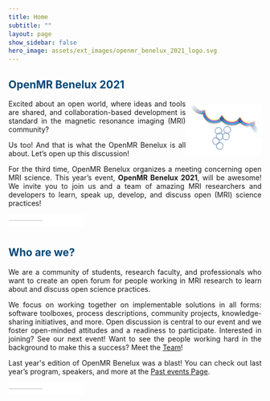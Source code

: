 ```yaml
---
title: Home
subtitle: ""
layout: page
show_sidebar: false
hero_image: assets/ext_images/openmr_benelux_2021_logo.svg
---
```


<style>
img {
  width: 30%;
  height: auto;
  display: inline-block;
}
</style>

<a name="top"></a>
## <span style="color:#004777"> OpenMR Benelux 2021 </span> 

<img style="float: right;" src="assets/ext_images/side-column-openmr2020.jpg" width="400" height="80" vspace="10px">

<p><div style="text-align: justify">Excited about an open world, where ideas and tools are shared, and collaboration-based development is standard in the magnetic resonance imaging (MRI) community?</div></p> 
<p><div style="text-align: justify">Us too! And that is what the OpenMR Benelux is all about. Let’s open up this discussion!</div></p>
<p><div style="text-align: justify">For the third time, OpenMR Benelux organizes a meeting concerning open MRI science. This year’s event, <b>OpenMR Benelux 2021</b>, will be awesome! We invite you to join us and a team of amazing MRI researchers and developers to learn, speak up, develop, and discuss open (MRI) science practices!</div></p> 
<!-- an exciting 3-day program lined up with talks, discussions, workshops, training sessions, and <a href="./page-resources-hackathon">hackathons</a> -->

<img src="assets/ext_images/post_separator.png" alt="text" align="left">

<br><br>

## <span style="color:#004777;text-align:left"> Who are we? </span> 

<!-- <img style="float: right;" src="assets/ext_images/side-column-team.jpg" width="390" height="80" vspace="10px"> -->



<p><div style="text-align: justify"> We are a community of students, research faculty, and professionals who want to create an open forum for people working in MRI research to learn about and discuss open science practices.</div></p> 
<p><div style="text-align: justify">We focus on working together on implementable solutions in all forms: software toolboxes, process descriptions, community projects, knowledge-sharing initiatives, and more. Open discussion is central to our event and we foster open-minded attitudes and a readiness to participate. Interested in joining? See our next event! Want to see the people working hard in the background to make this a success? Meet the <a href="/2021/page-team">Team</a>!</div></p> 
<p><div style="text-align: justify">Last year's edition of OpenMR Benelux was a blast! You can check out last year’s program, speakers, and more at the <a href="page-past-events">Past events Page</a>.</div></p>

<img src="assets/ext_images/post_separator.png" alt="text">
<br>
<a href="../index#top"><i class="fas fa-arrow-alt-circle-up" style="position: relative; top: -3px; text-indent: 0px; vertical-align: middle; color:#004777;"></i></a>
